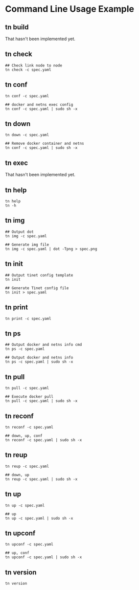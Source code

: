 # Command Line Usage Example

## tn build
That hasn't been implemented yet.

## tn check
```
## Check link node to node
tn check -c spec.yaml
```

## tn conf
```
tn conf -c spec.yaml

## docker and netns exec config
tn conf -c spec.yaml | sudo sh -x
```

## tn down
```
tn down -c spec.yaml

## Remove docker container and netns
tn conf -c spec.yaml | sudo sh -x
```

## tn exec
That hasn't been implemented yet.

## tn help
```
tn help
tn -h
```

## tn img
```
## Output dot
tn img -c spec.yaml

## Generate img file
tn img -c spec.yaml | dot -Tpng > spec.png
```

## tn init
```
## Output tinet config template
tn init

## Generate Tinet config file
tn init > spec.yaml
```

## tn print
```
tn print -c spec.yaml
```

## tn ps
```
## Output docker and netns info cmd
tn ps -c spec.yaml

## Output docker and netns info
tn ps -c spec.yaml | sudo sh -x
```

## tn pull
```
tn pull -c spec.yaml

## Execute docker pull
tn pull -c spec.yaml | sudo sh -x
```

## tn reconf
```
tn reconf -c spec.yaml

## down, up, conf
tn reconf -c spec.yaml | sudo sh -x
```

## tn reup
```
tn reup -c spec.yaml

## down, up
tn reup -c spec.yaml | sudo sh -x
```

## tn up
```
tn up -c spec.yaml

## up
tn up -c spec.yaml | sudo sh -x
```

## tn upconf
```
tn upconf -c spec.yaml

## up, conf
tn upconf -c spec.yaml | sudo sh -x
```

## tn version
```
tn version
```
